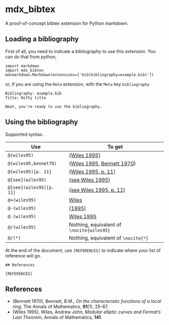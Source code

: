 mdx_bibtex
==========

A proof-of-concept bibtex extension for Python markdown.



## Loading a bibliography

First of all, you need to indicate a bibliography to use this extension. You can do that from python, 

    import markdown
    import mdx_bibtex
    md=markdown.Markdown(extensions=['bib(bibliography=example.bib)'])
    
or, if you are using the `Meta` extension, with the `Meta` key `bibliography`

    Bibliography: example.bib
    Title: Nifty title
    
    Neat, you're ready to use the bibliography.
    
    
## Using the bibliography

Supported syntax.

<table>
<thead>
<tr>
<th>Use</th>
<th>To get</th>
</tr>
</thead>
<tbody>
<tr>
<td><code>@(wiles95)</code></td>
<td><a class="citation" data-key="wiles95" data-locator="" data-modifier="" data-prefix="" href="#wiles95">(Wiles 1995)</a></td>
</tr>
<tr>
<td><code>@(wiles95,bennet70)</code></td>
<td><span class="citation-multiple"><span class="citation-open-par">(</span><a class="citation" data-key="wiles95" data-locator="" data-modifier="" data-prefix="" href="#wiles95">Wiles 1995</a><span class="citation-comma">, </span><a class="citation" data-key="bennet70" data-locator="" data-modifier="" data-prefix="" href="#bennet70">Bennett 1970</a><span class="citation-close-par">)</span></span></td>
</tr>
<tr>
<td><code>@(wiles95)[p. 11]</code></td>
<td><a class="citation" data-key="wiles95" data-locator="p. 11" data-modifier="" data-prefix="" href="#wiles95">(Wiles 1995, p. 11)</a></td>
</tr>
<tr>
<td><code>@[see](wiles95)</code></td>
<td><a class="citation" data-key="wiles95" data-locator="" data-modifier="" data-prefix="see" href="#wiles95">(see Wiles 1995)</a></td>
</tr>
<tr>
<td><code>@[see](wiles95)[p. 11]</code></td>
<td><a class="citation" data-key="wiles95" data-locator="p. 11" data-modifier="" data-prefix="see" href="#wiles95">(see Wiles 1995, p. 11)</a></td>
</tr>
<tr>
<td><code>@+(wiles95)</code></td>
<td><a class="citation" data-key="wiles95" data-locator="" data-modifier="author-only" data-prefix="" href="#wiles95">Wiles</a></td>
</tr>
<tr>
<td><code>@-(wiles95)</code></td>
<td><a class="citation" data-key="wiles95" data-locator="" data-modifier="year-only" data-prefix="" href="#wiles95">(1995)</a></td>
</tr>
<tr>
<td><code>@.(wiles95)</code></td>
<td><a class="citation" data-key="wiles95" data-locator="" data-modifier="no-paren" data-prefix="" href="#wiles95">Wiles 1995</a></td>
</tr>
<tr>
<td><code>@/(wiles95)</code></td>
<td>Nothing, equivalent of <code>\nocite{wiles95}</code></td>
</tr>
<tr>
<td><code>@/(*)</code></td>
<td>Nothing, equivalent of <code>\nocite{*}</code></td>
</tr>
</tbody>
</table>


At the end of the document, use `[REFERENCES]` to indicate where your list of reference will go.

    ## References 

    [REFERENCES]
    


<h2 id="references">References</h2>
<p>
<ul class="citation-references">
<li class="citation-item" id="bennet70">(Bennett 1970), Bennett, B.M., <em>On the characteristic functions of a local ring</em>, The Annals of Mathematics, <strong>91</strong>(1), 25–87.</li>
<li class="citation-item" id="wiles95">(Wiles 1995), Wiles, Andrew John, <em>Modular elliptic curves and Fermat’s Last Theorem</em>, Annals of Mathematics, <strong>141</strong>.</li>
</ul>

